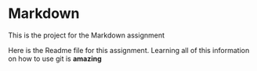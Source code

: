 # Markdown
This is the project for the Markdown assignment

Here is the Readme file for this assignment.
Learning all of this information on how to use git is **amazing**
